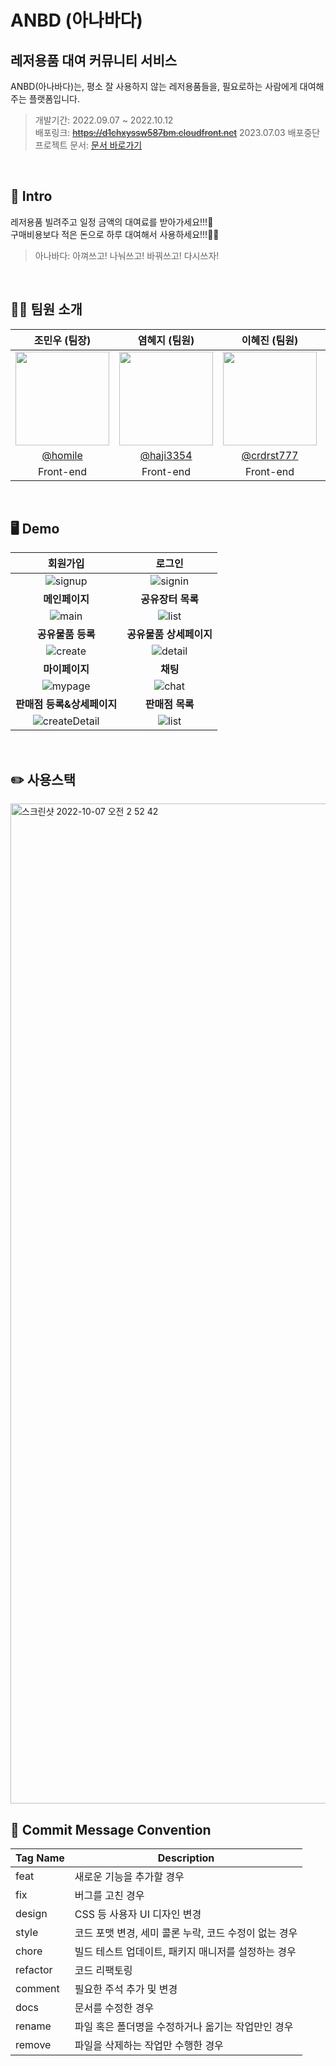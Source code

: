 # ANBD (아나바다)

## 레저용품 대여 커뮤니티 서비스

ANBD(아나바다)는, 평소 잘 사용하지 않는 레저용품들을, 필요로하는 사람에게 대여해주는 플랫폼입니다.   
>개발기간: 2022.09.07 ~ 2022.10.12   
>배포링크: ~~https://d1chxyssw587bm.cloudfront.net~~ 2023.07.03 배포중단   
>프로젝트 문서: [문서 바로가기](https://cho-min-woo.notion.site/SEB_main_project-71fbbc3952ae4b0da540a0b2b84b1537)

<br/>

## 📌 Intro
레저용품 빌려주고 일정 금액의 대여료를 받아가세요!!!🏸   
구매비용보다 적은 돈으로 하루 대여해서 사용하세요!!!🏄‍♂️   
>아나바다: 아껴쓰고! 나눠쓰고! 바꿔쓰고! 다시쓰자!   

<br/>

## 🙋‍♂️ 팀원 소개

|조민우 (팀장)|염혜지 (팀원)|이혜진 (팀원)|정재진 (팀원)|조진우 (팀원)|
|:-:|:-:|:-:|:-:|:-:|
|<img src="https://avatars.githubusercontent.com/u/56163157?v=4" width=150px/>|<img src="https://avatars.githubusercontent.com/u/85109300?v=4" width=150px/>|<img src="https://avatars.githubusercontent.com/u/101506779?v=4" width=150px/>|<img src="https://avatars.githubusercontent.com/u/24771844?v=4" width=150px/>|<img src="https://avatars.githubusercontent.com/u/104186487?v=4" width=150px/>|
|[@homile](https://github.com/homile)|[@haji3354](https://github.com/haji3354)|[@crdrst777](https://github.com/crdrst777)|[@sojournre](https://github.com/sojournre)|[@jinwapp](https://github.com/jinwapp)|
|Front-end|Front-end|Front-end|Back-end|Back-end|

<br/>

## 🖥 Demo

| **회원가입** | **로그인** |
|:-:|:-:|
| ![signup](https://user-images.githubusercontent.com/56163157/209107413-643a3a13-8942-436a-82b7-f32152e96952.gif) | ![signin](https://user-images.githubusercontent.com/56163157/209107609-082b79ac-f5d2-4ca7-9487-a6657f1d3ec4.gif) |
| **메인페이지** | **공유장터 목록** |
| ![main](https://user-images.githubusercontent.com/56163157/209105968-33e05c5a-3286-4ccc-8455-290f3fe65076.gif) | ![list](https://user-images.githubusercontent.com/56163157/209106463-59e5f542-b067-42bd-8d2a-3327430e92de.gif) |
| **공유물품 등록** | **공유물품 상세페이지** |
| ![create](https://user-images.githubusercontent.com/56163157/209107740-c3d9046d-7a6b-4978-8a1d-a75e2bd356c9.gif) | ![detail](https://user-images.githubusercontent.com/56163157/209107851-9d20e4f8-7076-456b-ac8f-0564566e8528.gif) |
| **마이페이지** | **채팅** |
| ![mypage](https://user-images.githubusercontent.com/56163157/209108053-99162fc2-996a-464d-80f9-12f955eb968e.gif) | ![chat](https://user-images.githubusercontent.com/56163157/209108317-3b8d9216-ca35-4073-bc62-c9eeecc5c17b.gif) |
| **판매점 등록&상세페이지** | **판매점 목록** |
| ![createDetail](https://user-images.githubusercontent.com/56163157/209108253-11fb392e-93d0-4708-8ede-0d6b557aac00.gif) | ![list](https://user-images.githubusercontent.com/56163157/209108076-dd6ccac1-93fa-42ef-aaec-da90347d2750.gif) |

<br/>

## ✏️ 사용스택
<img width="1600" alt="스크린샷 2022-10-07 오전 2 52 42" src="https://user-images.githubusercontent.com/56163157/194384251-d04aa070-8289-42aa-9d25-33807a7a0cec.png">

<br/>

## 📨 Commit Message Convention

| Tag Name | Description |
|---|---|
| feat | 새로운 기능을 추가할 경우 |
| fix | 버그를 고친 경우 |
| design | CSS 등 사용자 UI 디자인 변경 |
| style | 코드 포맷 변경, 세미 콜론 누락, 코드 수정이 없는 경우 |
| chore | 빌드 테스트 업데이트, 패키지 매니저를 설정하는 경우 |
| refactor | 코드 리팩토링 |
| comment | 필요한 주석 추가 및 변경 |
| docs | 문서를 수정한 경우 |
| rename | 파일 혹은 폴더명을 수정하거나 옮기는 작업만인 경우 |
| remove | 파일을 삭제하는 작업만 수행한 경우 |
